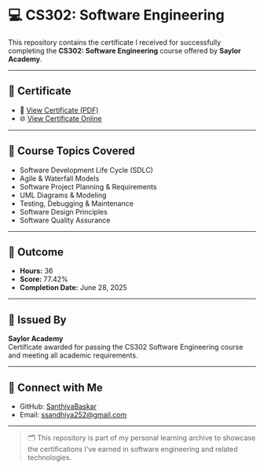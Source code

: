 # 💻 CS302: Software Engineering

This repository contains the certificate I received for successfully completing the **CS302: Software Engineering** course offered by **Saylor Academy**.

---

## 📜 Certificate

- 📄 [View Certificate (PDF)]()
- 🌐 [View Certificate Online](https://learn.saylor.org/admin/tool/certificate/index.php?code=8159895653SB)

---

## 📘 Course Topics Covered

- Software Development Life Cycle (SDLC)
- Agile & Waterfall Models
- Software Project Planning & Requirements
- UML Diagrams & Modeling
- Testing, Debugging & Maintenance
- Software Design Principles
- Software Quality Assurance

---

## 🧠 Outcome

- **Hours:** 36  
- **Score:** 77.42%  
- **Completion Date:** June 28, 2025

---

## 🏢 Issued By

**Saylor Academy**  
Certificate awarded for passing the CS302 Software Engineering course and meeting all academic requirements.

---

## 🔗 Connect with Me

- GitHub: [SanthiyaBaskar](https://github.com/SanthiyaBaskar)
- Email: ssandhiya252@gmail.com

---

> 🗂️ This repository is part of my personal learning archive to showcase the certifications I've earned in software engineering and related technologies.
